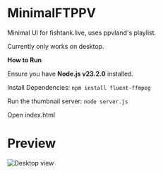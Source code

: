 # **MinimalFTPPV**  
Minimal UI for fishtank.live, uses ppvland's playlist.

Currently only works on desktop.

**How to Run**

Ensure you have **Node.js v23.2.0** installed.

Install Dependencies: <code>npm install fluent-ffmpeg</code>

Run the thumbnail server: <code>node server.js</code>

Open index.html

# **Preview** 
![Desktop view](Preview.png)